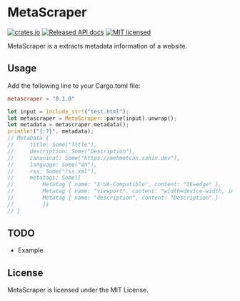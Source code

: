 # MetaScraper

[![crates.io](https://img.shields.io/crates/v/metascraper.svg)](https://crates.io/crates/metascraper)
[![Released API docs](https://docs.rs/metascraper/badge.svg)](https://docs.rs/metascraper)
[![MIT licensed](https://img.shields.io/badge/license-MIT-blue.svg)](./LICENSE)

MetaScraper is a extracts metadata information of a website.

## Usage

Add the following line to your Cargo.toml file:

```toml
metascraper = "0.1.0"
```

```rust
let input = include_str!("test.html");
let metascraper = MetaScraper::parse(input).unwrap();
let metadata = metascraper.metadata();
println!("{:?}", metadata);
// MetaData {
//     title: Some("Title"),
//     description: Some("Description"),
//     canonical: Some("https://mehmetcan.sahin.dev"),
//     language: Some("en"),
//     rss: Some("rss.xml"),
//     metatags: Some([
//         Metatag { name: "X-UA-Compatible", content: "IE=edge" },
//         Metatag { name: "viewport", content: "width=device-width, initial-scale=1.0" },
//         Metatag { name: "description", content: "Description" }
//         ])
// }
```

## TODO

- Example

## License

MetaScraper is licensed under the MIT License.
